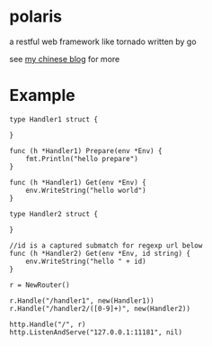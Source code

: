 # polaris

a restful web framework like tornado written by go 

see [my chinese blog](http://blog.csdn.net/siddontang/article/details/21088451) for more

# Example

    type Handler1 struct {

    }

    func (h *Handler1) Prepare(env *Env) {
        fmt.Println("hello prepare")
    }

    func (h *Handler1) Get(env *Env) {
        env.WriteString("hello world")
    }

    type Handler2 struct {

    }

    //id is a captured submatch for regexp url below
    func (h *Handler2) Get(env *Env, id string) {
        env.WriteString("hello " + id)
    }

    r = NewRouter()

    r.Handle("/handler1", new(Handler1))
    r.Handle("/handler2/([0-9]+)", new(Handler2))

    http.Handle("/", r)
    http.ListenAndServe("127.0.0.1:11181", nil)